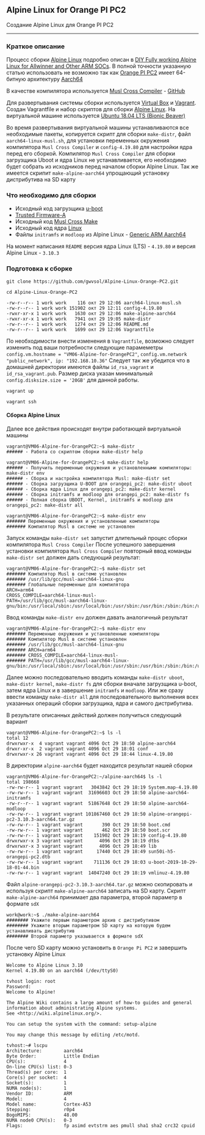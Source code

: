 ## Alpine Linux for Orange PI PC2

Создание Alpine Linux для Orange PI PC2

***

### Краткое описание

Процесс сборки [Alpine Linux](https://wiki.alpinelinux.org/wiki/DIY_Fully_working_Alpine_Linux_for_Allwinner_and_Other_ARM_SOCs) подробно описан в [DIY Fully working Alpine Linux for Allwinner and Other ARM SOCs](https://wiki.alpinelinux.org/wiki/DIY_Fully_working_Alpine_Linux_for_Allwinner_and_Other_ARM_SOCs). В полной точности указанную статью использовать не возможно так как [Orange PI PC2](http://www.orangepi.org/orangepipc2/) имеет 64-битную архитектуру [Aarch64](https://ru.wikipedia.org/wiki/ARM_(%D0%B0%D1%80%D1%85%D0%B8%D1%82%D0%B5%D0%BA%D1%82%D1%83%D1%80%D0%B0))

В качестве компилятора используется [Musl Cross Compiler](https://wiki.musl-libc.org/getting-started.html) - [GitHub](https://github.com/richfelker/musl-cross-make)

Для развертывания системы сборки используется [Virtual Box](https://www.virtualbox.org/wiki/Linux_Downloads) и [Vagrant](https://help.ubuntu.ru/wiki/vagrant). Создан Vagrantfile и набор скриптов для сборки [Alpine Linux](https://alpinelinux.org/). На виртуальной машине используется [Ubuntu 18.04 LTS (Bionic Beaver)](http://releases.ubuntu.com/18.04/)

Во время развертывания виртуальной машины устанавливаются все необходимые пакеты, копируется скрипт для сборки ```make-distr```, файл ```aarch64-linux-musl.sh```, для установки переменных окружения компилятора ```Musl Cross Compiler``` и ```config-4.19.80``` для настройки ядра перед его сборкой. Компилятор ```Musl Cross Compiler``` для сборки загрузщика Uboot и ядра Linux не устанавливается, его необходимо будет собрать из исходников перед началом сборки Alpine Linux. Так же имеется скрипит ```make-alpine-aarch64``` упрощающий установку дистрибутива на SD карту

### Что необходимо для сборки
* Исходный код загрузщика [u-boot](https://gitlab.denx.de/u-boot/u-boot.git)
* [Trusted Firmware-A](https://github.com/ARM-software/arm-trusted-firmware)
* Исходный код [Musl Cross Make](https://github.com/richfelker/musl-cross-make)
* Исходный код ядра [Linux](https://cdn.kernel.org/pub/linux/kernel/)
* Файлы ```initramfs``` и ```modloop``` из Alpine Linux - [Generic ARM Aarch64](https://alpinelinux.org/downloads/)

На момент написания ```README``` версия ядра Linux (LTS) - ```4.19.80``` и версия Alpine Linux - ```3.10.3```

### Подготовка к сборке

```shell
git clone https://github.com/gwvsol/Alpine-Linux-Orange-PC2.git

cd Alpine-Linux-Orange-PC2

-rw-r--r-- 1 work work    116 окт 29 12:06 aarch64-linux-musl.sh
-rw-r--r-- 1 work work 151902 окт 29 12:11 config-4.19.80
-rwxr-xr-x 1 work work   1630 окт 29 12:06 make-alpine-aarch64
-rwxr-xr-x 1 work work   7941 окт 29 19:05 make-distr
-rw-r--r-- 1 work work   1274 окт 29 12:06 README.md
-rw-r--r-- 1 work work   1699 окт 29 12:06 Vagrantfile
````
По необходимости внести изменения в ```Vagrantfile```, возможно следует изменить под ваши потребности следующие парамеметры ```config.vm.hostname = "VM06-Alpine-for-OrangePC2"```, ```config.vm.network "public_network", ip: "192.168.10.36"``` Следует так же убедится что в домашней директории имеются файлы ```id_rsa_vagrant``` и ```id_rsa_vagrant.pub```. Размер диска указан минимальный ```config.disksize.size = '20GB'``` для данной работы.

```vagrant up```

```vagrant ssh```

#### Сборка Alpine Linux

Далее все действия происходят внутри работающей виртуальной машины

````shell
vagrant@VM06-Alpine-for-OrangePC2:~$ make-distr 
###### - Работа со скриптом сборки make-distr help
````

````shell
vagrant@VM06-Alpine-for-OrangePC2:~$ make-distr help
###### - Получить переменные окружения и установленными компиляторы: make-distr env
###### - Сборка и настройка компилятора Musl: make-distr set
###### - Сборка загрузщика U-BOOT для orangepi_pc2: make-distr uboot
###### - Сборка ядра Linux для orangepi_pc2: make-distr kernel
###### - Сборка initramfs и modloop для orangepi_pc2: make-distr fs
###### - Полная сборка UBOOT, Kernel, initramfs и modloop для orangepi_pc2: make-distr all
````

````shell
vagrant@VM06-Alpine-for-OrangePC2:~$ make-distr env
####### Переменные окружения и установленные компиляторы
####### Компилятор Musl в системе не установлен
````
Запуск команды ```make-distr set``` запустит длительный процес сборки компилятора ```Musl Cross Compiler```
После успешного завершения установки компилятора ```Musl Cross Compiler``` повторный ввод команды ```make-distr set``` должен дать следующий результат:
````shell
vagrant@VM06-Alpine-for-OrangePC2:~$ make-distr set
####### Компилятор Musl в системе установлен
####### /usr/lib/gcc/musl-aarch64-linux-gnu
####### Глобальные переменные для компилятора
ARCH=arm64
CROSS_COMPILE=aarch64-linux-musl-
PATH=/usr/lib/gcc/musl-aarch64-linux-gnu/bin:/usr/local/sbin:/usr/local/bin:/usr/sbin:/usr/bin:/sbin:/bin:/usr/games:/usr/local/games:/snap/bin
````
Ввод команды ```make-distr env``` должен давать аналогичный результат
````shell
vagrant@VM06-Alpine-for-OrangePC2:~$ make-distr env
####### Переменные окружения и установленные компиляторы
####### Компилятор Musl в системе установлен
####### /usr/lib/gcc/musl-aarch64-linux-gnu
####### ARCH=arm64
####### CROSS_COMPILE=aarch64-linux-musl-
####### PATH=/usr/lib/gcc/musl-aarch64-linux-gnu/bin:/usr/local/sbin:/usr/local/bin:/usr/sbin:/usr/bin:/sbin:/bin:/usr/games:/usr/local/games:/snap/bin
````
Далее можно последовательно вводить команды ```make-distr uboot```, ```make-distr kernel```, ```make-distr fs``` для сборки вначале загрузщика u-boot, затем ядра Linux и в завершение ```initramfs``` и ```modloop```. Или же сразу ввести команду ```make-distr all``` для последовательного выполнения всех указанных операций сборки загрузщика, ядра и самого дистрибутива.

В результате описанных действий должен получиться следующий вариант
```shell
vagrant@VM06-Alpine-for-OrangePC2:~$ ls -l
total 12
drwxrwxr-x  4 vagrant vagrant 4096 Oct 29 18:50 alpine-aarch64
drwxr-xr-x  2 vagrant vagrant 4096 Oct 29 18:01 conf
drwxrwxr-x 26 vagrant vagrant 4096 Oct 29 18:44 linux-4.19.80
```
В директории ```alpine-aarch64``` будет находится результат нашей сборки
```shell
vagrant@VM06-Alpine-for-OrangePC2:~/alpine-aarch64$ ls -l
total 198668
-rw-rw-r-- 1 vagrant vagrant   3043842 Oct 29 18:19 System.map-4.19.80
-rw-rw-r-- 1 vagrant vagrant  31696603 Oct 29 18:50 alpine-aarch64-initramfs
-rw-r--r-- 1 vagrant vagrant  51867648 Oct 29 18:50 alpine-aarch64-modloop
-rw-rw-r-- 1 vagrant vagrant 101867460 Oct 29 18:50 alpine-orangepi-pc2-3.10.3-aarch64.tar.gz
-rw-rw-r-- 1 vagrant vagrant       390 Oct 29 18:50 boot.cmd
-rw-rw-r-- 1 vagrant vagrant       462 Oct 29 18:50 boot.scr
-rw-rw-r-- 1 vagrant vagrant    151902 Oct 29 18:19 config-4.19.80
drwxrwxr-x 3 vagrant vagrant      4096 Oct 29 18:19 dtbs
drwxrwxr-x 3 vagrant vagrant      4096 Oct 29 18:49 lib
-rw-rw-r-- 1 vagrant vagrant     17440 Oct 29 18:49 sun50i-h5-orangepi-pc2.dtb
-rw-rw-r-- 1 vagrant vagrant    711136 Oct 29 18:03 u-boot-2019-10-29-18-01-44.bin
-rw-rw-r-- 1 vagrant vagrant  14047240 Oct 29 18:19 vmlinuz-4.19.80
```
Файл ```alpine-orangepi-pc2-3.10.3-aarch64.tar.gz``` можно скопировать и используя скрипт ```make-alpine-aarch64``` записать на SD карту. Скрипт ```make-alpine-aarch64``` принимает два параметра, второй параметр в формате ```sdX```
```shell
work@work:~$ ./make-alpine-aarch64 
######## Укажите первым параметром архив с дистрибутивом
######## Укажите вторым параметром SD карту на которую будем устанaвливать дистрибутив
######## Второй параметр указывается в формате sdX
```
После чего SD карту можно установить в ```Orange Pi PC2``` и завершить установку Alpine Linux
````shell
Welcome to Alpine Linux 3.10
Kernel 4.19.80 on an aarch64 (/dev/ttyS0)

tvhost login: root
Password: 
Welcome to Alpine!

The Alpine Wiki contains a large amount of how-to guides and general
information about administrating Alpine systems.
See <http://wiki.alpinelinux.org/>.

You can setup the system with the command: setup-alpine

You may change this message by editing /etc/motd.

tvhost:~# lscpu
Architecture:        aarch64
Byte Order:          Little Endian
CPU(s):              4
On-line CPU(s) list: 0-3
Thread(s) per core:  1
Core(s) per socket:  4
Socket(s):           1
NUMA node(s):        1
Vendor ID:           ARM
Model:               4
Model name:          Cortex-A53
Stepping:            r0p4
BogoMIPS:            48.00
NUMA node0 CPU(s):   0-3
Flags:               fp asimd evtstrm aes pmull sha1 sha2 crc32 cpuid
````